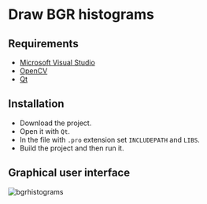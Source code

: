 # Draw BGR histograms

## Requirements

* [Microsoft Visual Studio](https://https://www.visualstudio.com/)
* [OpenCV](https://opencv.org/)
* [Qt](https://www.qt.io/)

## Installation

* Download the project.
* Open it with `Qt`.
* In the file with `.pro` extension set `INCLUDEPATH` and `LIBS`.
* Build the project and then run it.

## Graphical user interface

![bgrhistograms](https://user-images.githubusercontent.com/20202617/33240181-c538a522-d2ba-11e7-8c04-219a1da2f222.png)